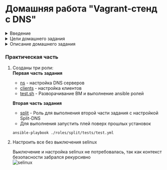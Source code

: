 # Домашняя работа "Vagrant-стенд c DNS"

<details>
<summary>Введение</summary>

**DNS**(Domain Name System, Служба доменных имён) - это распределенная система, для получения информации о доменах. DNS используется для сопоставления IP-адресов и доменных имён.  
Сопостовления IP-адресов и DNS-имён бывают двух видов:  
+ Прямое (DNS-bмя в IP-адрес)  
+ Обратное (IP-адрес в DNS-имя)  

Доменная структура DNS представляет собой древовидную иерархию, состоящую из узлов, зон, доменов, поддоменов и т.д. «Вершиной» доменной структуры является корневая зона. Корневая (root) зона обозначается точкой. Далее следуют домены первого уровня (.com, ,ru, .org и т. д.) и т д.  
В DNS встречаются понятия зон и доменов:  
+ Зона — это любая часть дерева системы доменных имён, размещаемая как единое целое на некотором DNS-сервере.  
+ Домен – определенный узел, включающий в себя все подчинённые узлы.  
Давайте разберем основное отличие зоны от домена. Возьмём для примера ресурс otus.ru — это может быть сразу и зона и домен, однако, при использовании зоны otus.ru мы можем сделать отдельную зону mail.otus.ru, которая будет управляться не нами. В случае домена так сделать нельзя.  
FQDN (Fully Qualified Domain Name) - полностью указанное доменное имя, т.е. от корневого домена. Ключевой идентификатор FQDN - точка в конце имени.  
Максимальный размер FQDN — 255 байт, с ограничением в 63 байта на каждое имя домена. Пример FQDN: mail.otus.ru.  
Вся информация о DNS-ресурсах хранится в ресурсных записях. Записи хранят следующие атрибуты:  
+ Имя (NAME) - доменное имя, к которому привязана или которому принадлежит данная ресурсная область, либо IP-адрес. При отсутствии данного поля, запись ресурса наследуется от предыдущей записи.  
+ TTL (время жизни в кэше) - после указанного времени запись удаляется, данное поле может не указываться в индивидуальных записях ресурсов, но тогда оно должно быть указано в начале файла зоны и будет наследоваться всеми записями.  
+ Класс (CLASS) - определяет тип сети (в 99% используется IN - интернет)  
+ Тип (TYPE) - тип записи, синтаксис и назначение записи  
+ Значение (DATA)  

Типы рекурсивных записей:  
+ А (Address record) - отображают имя хоста (доменное имя) на адрес IPv4  
+ AAAA - отображает доменное имя на адрес IPv6  
+ CNAME (Canonical name reord/псевдоним) - привязка алиаса к существующему доменному имени  
+ MX (mail exchange) - указывает хосты для отправки почты, адресованной домену. При этом поле NAME указывает домен назначения, а поле DATA приоритет и доменное имя хоста, отвественного за приём почты. Данные вводятся через пробел  
+ NS (name server) - указывает на DNS-сервер, обслуживающий данный домен.  
+ PTR (pointer) - Отображает IP-адрес в доменное имя  
+ SOA (Start of Authority/начальная запись зоны) - описывает основные начальные настройки зоны.  
+ SRV (server selection) — указывает на сервера, обеспечивающие работу тех или иных служб в данном домене (например Jabber и Active Directory).  

Для работы с DNS (как клиенту) в linux используют утилиты dig, host и nslookup  
Также в Linux есть следующие реализации DNS-серверов:  
+ bind  
+ powerdns (умеет хранить зоны в БД)  
+ unbound (реализация bind)  
+ dnsmasq  
+ и т д.  

Split DNS (split-horizon или split-brain) — это конфигурация, позволяющая отдавать разные записи зон DNS в зависимости от подсети источника запроса.  
Данную функцию можно реализовать как с помощью одного DNS-сервера, так и с помощью нескольких DNS-серверов.

</details>

<details>
<summary>Цели домашнего задания</summary>

+ Создать домашнюю сетевую лабораторию   
+ Изучить основы DNS   
+ Научиться работать с технологией Split-DNS в Linux-based системах.  

</details>

<details>
<summary>Описание домашнего задания</summary>

1. взять стенд https://github.com/erlong15/vagrant-bind
добавить еще один сервер client2  
завести в зоне dns.lab имена:  
web1 - смотрит на клиент1  
web2 смотрит на клиент2  
завести еще одну зону newdns.lab  
завести в ней запись  
www - смотрит на обоих клиентов  
2. настроить split-dns  
клиент1 - видит обе зоны, но в зоне dns.lab только web1  
клиент2 видит только dns.lab  
Дополнительное задание  
* настроить все без выключения selinux  
Формат сдачи ДЗ - vagrant + ansible  

</details>

### Практическая часть

1. Созданы три роли:  
    **Первая** **часть** **задания**  
    + [ns](./roles/ns/) - настройка DNS серверов  
    + [clients](./roles/clients/) - настройка клиентов  
    + [test.sh](./test.sh) - Разворачивание ВМ и выполнение ansible ролей  

    **Вторая** **часть** **задания**  
    + [split](./roles/split/) - Роль для выполнения второй части задания с настройкой Split-DNS  
    + Для выполнения запустить плей поверх прошлых установок  
    ``` 
    ansible-playbook ./roles/split/tests/test.yml 
    ```  

2. Настроить все без выключения selinux  

    Выключение и настройка selinux не потребовалась, так как контекст безопасности забрался рекурсивно  
        ![selinux](https://i.ibb.co/0GLz4NV/1234.png)







